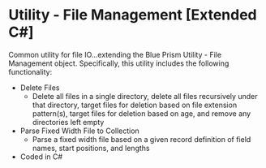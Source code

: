 # Utility - File Management [Extended C#]
Common utility for file IO...extending the Blue Prism Utility - File Management object. Specifically, this utility includes the following functionality:

* Delete Files
  * Delete all files in a single directory, delete all files recursively under that directory, target files for deletion based on file extension pattern(s), target files for deletion based on age, and remove any directories left empty 
* Parse Fixed Width File to Collection
  * Parse a fixed width file based on a given record definition of field names, start positions, and lengths
* Coded in C#

